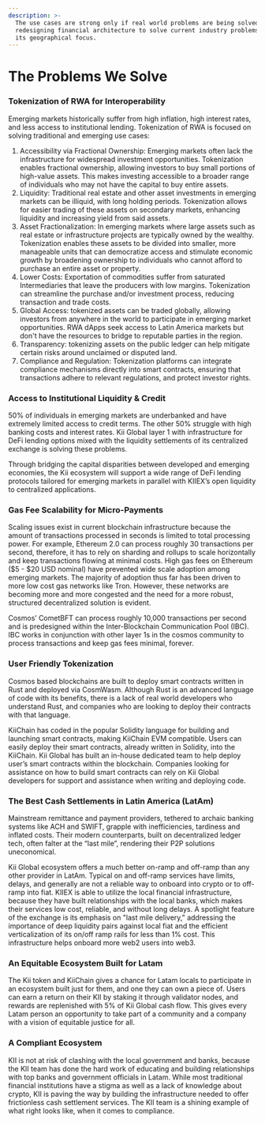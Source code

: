 ```yaml
---
description: >-
  The use cases are strong only if real world problems are being solved. KII is
  redesigning financial architecture to solve current industry problems within
  its geographical focus.
---
```


# The Problems We Solve

### **Tokenization of RWA for** Interoperability&#x20;

Emerging markets historically suffer from high inflation, high interest rates, and less access to institutional lending. Tokenization of RWA is focused on solving traditional and emerging use cases:

1. Accessibility via Fractional Ownership: Emerging markets often lack the infrastructure for widespread investment opportunities. Tokenization enables fractional ownership, allowing investors to buy small portions of high-value assets. This makes investing accessible to a broader range of individuals who may not have the capital to buy entire assets.
2. Liquidity: Traditional real estate and other asset investments in emerging markets can be illiquid, with long holding periods. Tokenization allows for easier trading of these assets on secondary markets, enhancing liquidity and increasing yield from said assets.&#x20;
3. Asset Fractionalization: In emerging markets where large assets such as real estate or infrastructure projects are typically owned by the wealthy. Tokenization enables these assets to be divided into smaller, more manageable units that  can democratize access and stimulate economic growth by broadening ownership to individuals who cannot afford to purchase an entire asset or property. &#x20;
4. Lower Costs: Exportation of commodities suffer from saturated Intermediaries that leave the producers with low margins. Tokenization can streamline the purchase and/or investment process, reducing transaction and trade costs.&#x20;
5. Global Access: tokenized assets can be traded globally, allowing investors from anywhere in the world to participate in emerging market opportunities. RWA dApps seek access to Latin America markets but don't have the resources to bridge to reputable parties in the region.&#x20;
6. Transparency: tokenizing assets on the public ledger can help mitigate certain risks around unclaimed or disputed land.
7. Compliance and Regulation: Tokenization platforms can integrate compliance mechanisms directly into smart contracts, ensuring that transactions adhere to relevant regulations, and protect investor rights.

### **Access to Institutional Liquidity & Credit**

50% of individuals in emerging markets are underbanked and have extremely limited access to credit terms. The other 50% struggle with high banking costs and interest rates. Kii Global layer 1 with infrastructure for DeFi lending options mixed with the liquidity settlements of its centralized exchange is solving these problems.&#x20;

Through bridging the capital disparities between developed and emerging economies, the Kii ecosystem will support a wide range of DeFi lending protocols tailored for emerging markets in parallel with KIIEX’s open liquidity to centralized applications.&#x20;

### **Gas Fee Scalability for Micro-Payments**

Scaling issues exist in current blockchain infrastructure because the amount of transactions processed in seconds is limited to total processing power. For example, Ethereum 2.0 can process roughly 30 transactions per second, therefore, it has to rely on sharding and rollups to scale horizontally and keep transactions flowing at minimal costs. High gas fees on Ethereum ($5 - $20 USD nominal) have prevented wide scale adoption among emerging markets. The majority of adoption thus far has been driven to more low cost gas networks like Tron. However, these networks are becoming more and more congested and the need for a more robust, structured decentralized solution is evident.&#x20;

Cosmos’ CometBFT can process roughly 10,000 transactions per second and is predesigned within the Inter-Blockchain Communication Pool (IBC). IBC works in conjunction  with other layer 1s in the cosmos community to process transactions and keep gas fees minimal, forever. &#x20;

### **User Friendly Tokenization**&#x20;

Cosmos based blockchains are built to deploy smart contracts written in Rust and deployed via CosmWasm. Although Rust is an advanced language of code with its benefits, there is a lack of real world developers who understand Rust, and companies who are looking to deploy their contracts with that language.&#x20;

KiiChain has coded in the popular Solidity language for building and launching smart contracts, making KiiChain EVM compatible. Users can easily deploy their smart contracts, already written in Solidity, into the KiiChain. Kii Global has built an in-house dedicated team to help deploy user’s smart contracts within the blockchain. Companies looking for assistance on how to build smart contracts can rely on Kii Global developers for support and assistance when writing and deploying code.&#x20;

### **The Best Cash Settlements in Latin America (LatAm)**

Mainstream remittance and payment providers, tethered to archaic banking systems like ACH and SWIFT, grapple with inefficiencies, tardiness and inflated costs. Their modern counterparts, built on decentralized ledger tech, often falter at the “last mile”, rendering their P2P solutions uneconomical.

Kii Global ecosystem offers a much better on-ramp and off-ramp than any other provider in LatAm. Typical on and off-ramp services have limits, delays, and generally are not a reliable way to onboard into crypto or to off-ramp into fiat. KIIEX is able to utilize the local financial infrastructure, because they have built relationships with the local banks, which makes their services low cost, reliable, and without long delays. A spotlight feature of the exchange is its emphasis on "last mile delivery," addressing the importance of deep liquidity pairs against local fiat and the efficient verticalization of its on/off ramp rails for less than 1% cost. This infrastructure helps onboard more web2 users into web3.&#x20;

### **An Equitable Ecosystem Built for Latam**

The Kii token and KiiChain gives a chance for Latam locals to participate in an ecosystem built just for them, and one they can own a piece of. Users can earn a return on their KII by staking it through validator nodes, and rewards are replenished with 5% of Kii Global cash flow. This gives every Latam person an opportunity to take part of a community and a company with a vision of equitable justice for all.

### **A Compliant Ecosystem**

KII is not at risk of clashing with the local government and banks, because the KII team has done the hard work of educating and building relationships with top banks and government officials in Latam. While most traditional financial institutions have a stigma as well as a lack of knowledge about crypto, KII is paving the way by building the infrastructure needed to offer frictionless cash settlement services. The KII team is a shining example of what right looks like, when it comes to compliance.
